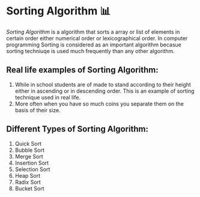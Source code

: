 # **Sorting Algorithm**  :bar_chart:
*Sorting Algorithm* is a algorithm that sorts a array or list of elements in certain order either numerical order or lexicographical order. In computer programming Sorting is considered as an important algorithm becasue sorting techniuqe is used much frequently than any other algorithm.

## Real life examples of Sorting Algorithm:
1. While in school students are of made to stand according to their height either in ascending or in descending order. This is an example of sorting technique used in real life.
2. More often when you have so much coins you separate them on the basis of their size.

## Different Types of Sorting Algorithm:
1. Quick Sort 
2. Bubble Sort
3. Merge Sort
4. Insertion Sort
5. Selection Sort
6. Heap Sort
7. Radix Sort
8. Bucket Sort
